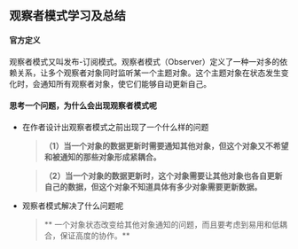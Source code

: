 ## 观察者模式学习及总结
#### 官方定义
观察者模式又叫发布-订阅模式。观察者模式（Observer）定义了一种一对多的依赖关系，让多个观察者对象同时监听某一个主题对象。这个主题对象在状态发生变化时，会通知所有观察者对象，使它们能够自动更新自己。
#### 思考一个问题，为什么会出现观察者模式呢	
+ 在作者设计出观察者模式之前出现了一个什么样的问题
	> **（1）当一个对象的数据更新时需要通知其他对象，但这个对象又不希望和被通知的那些对象形成紧耦合。**

	>**（2）当一个对象的数据更新时，这个对象需要让其他对象也各自更新自己的数据，但这个对象不知道具体有多少对象需要更新数据。**
	
+ 观察者模式解决了什么问题呢
	> ** 一个对象状态改变给其他对象通知的问题，而且要考虑到易用和低耦合，保证高度的协作。**

<!--stackedit_data:
eyJoaXN0b3J5IjpbLTE1MDA4MTcxNTIsMjAzMDExOTE0OCwyMD
I0MzgxMjYzLDE3OTE5NDAxMjhdfQ==
-->